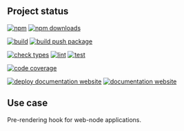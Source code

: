 <!-- !/usr/bin/env markdown
-*- coding: utf-8 -*-
region header
Copyright Torben Sickert (info["~at~"]torben.website) 16.12.2012

License
-------

This library written by Torben Sickert stand under a creative commons naming
3.0 unported license. See https://creativecommons.org/licenses/by/3.0/deed.de
endregion -->

Project status
--------------

[![npm](https://img.shields.io/npm/v/prerenderwebnodeplugin?color=%23d55e5d&label=npm%20package%20version&logoColor=%23d55e5d&style=for-the-badge)](https://www.npmjs.com/package/prerenderwebnodeplugin)
[![npm downloads](https://img.shields.io/npm/dy/prerenderwebnodeplugin.svg?style=for-the-badge)](https://www.npmjs.com/package/prerenderwebnodeplugin)

[![build](https://img.shields.io/github/actions/workflow/status/thaibault/pre-render-web-node-plugin/build.yaml?style=for-the-badge)](https://github.com/thaibault/pre-render-web-node-plugin/actions/workflows/build.yaml)
[![build push package](https://img.shields.io/github/actions/workflow/status/thaibault/pre-render-web-node-plugin/build-package-and-push.yaml?label=build%20push%20package&style=for-the-badge)](https://github.com/thaibault/pre-render-web-node-plugin/actions/workflows/build-package-and-push.yaml)

[![check types](https://img.shields.io/github/actions/workflow/status/thaibault/pre-render-web-node-plugin/check-types.yaml?label=check%20types&style=for-the-badge)](https://github.com/thaibault/pre-render-web-node-plugin/actions/workflows/check-types.yaml)
[![lint](https://img.shields.io/github/actions/workflow/status/thaibault/pre-render-web-node-plugin/lint.yaml?label=lint&style=for-the-badge)](https://github.com/thaibault/pre-render-web-node-plugin/actions/workflows/lint.yaml)
[![test](https://img.shields.io/github/actions/workflow/status/thaibault/pre-render-web-node-plugin/test-coverage-report.yaml?label=test&style=for-the-badge)](https://github.com/thaibault/pre-render-web-node-plugin/actions/workflows/test-coverage-report.yaml)

[![code coverage](https://img.shields.io/coverallsCoverage/github/thaibault/pre-render-web-node-plugin?label=code%20coverage&style=for-the-badge)](https://coveralls.io/github/thaibault/pre-render-web-node-plugin)

[![deploy documentation website](https://img.shields.io/github/actions/workflow/status/thaibault/pre-render-web-node-plugin/deploy-documentation-website.yaml?label=deploy%20documentation%20website&style=for-the-badge)](https://github.com/thaibault/pre-render-web-node-plugin/actions/workflows/deploy-documentation-website.yaml)
[![documentation website](https://img.shields.io/website-up-down-green-red/https/torben.website/pre-render-web-node-plugin.svg?label=documentation-website&style=for-the-badge)](https://torben.website/pre-render-web-node-plugin)

Use case
--------

Pre-rendering hook for web-node applications.
